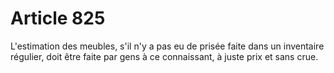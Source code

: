 # Article 825

L'estimation des meubles, s'il n'y a pas eu de prisée faite dans un inventaire régulier, doit être faite par gens à ce connaissant, à juste prix et sans crue.